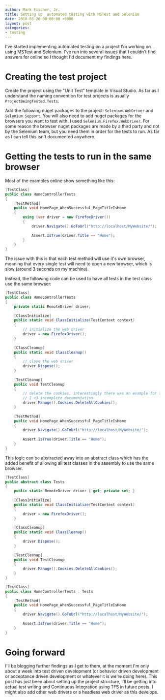 ```yaml
---
author: Mark Fischer, Jr.
title: Setting up  automated testing with MSTest and Selenium
date: 2018-03-20 00:00:00 +0000
layout: post
categories:
- testing
---
```

I've started implementing automated testing on a project I'm working on using MSTest and Selenium. I've run into several issues that I couldn't find answers for online so I thought I'd document my findings here.

# Creating the test project

Create the project using the "Unit Test" template in Visual Studio. As far as I understand the naming convention for test projects is usually `ProjectBeingTested.Tests`. 

Add the following nuget packages to the project: `Selenium.WebDriver` and `Selenium.Support`. You will also need to add nuget packages for the browsers you want to test with. I used `Selenium.Firefox.WebDriver`. For some reason the browser nuget packages are made by a third party and not by the Selenium team, but you need them in order for the tests to run. As far as I can tell this isn't documented anywhere.

# Getting the tests to run in the same browser

Most of the examples online show something like this:

```csharp
[TestClass]
public class HomeControllerTests
{
    [TestMethod]
    public void HomePage_WhenSuccessful_PageTitleIsHome
    {
    	using (var driver = new FirefoxDriver())
        {
            driver.Navigate().GoToUrl("http://localhost/MyWebsite/");
            
            Assert.IsTrue(driver.Title == "Home");
        }
    }
}
```

The issue with this is that each test method will use it's own browser, meaning that every single test will need to open a new browser, which is slow (around 3 seconds on my machine).

Instead, the following code can be used to have all tests in the test class use the same browser:

```csharp
[TestClass]
public class HomeControllerTests
{
    private static RemoteDriver driver;
    
    [ClassInitialize]
    public static void ClassInitialize(TestContext context)
    {
    	// initialize the web driver
    	driver = new FirefoxDriver();
    }
    
    [ClassCleanup]
    public static void ClassCleanup()
    {
    	// close the web driver
        driver.Dispose();
    }
    
    [TestCleanup]
    public void TestCleanup
    {
    	// delete the cookies. interestingly there was an example for this in the selenium documentation for all supported languages _except_ C#
        // I <3 incomplete documentation
        driver.Manage().Cookies.DeleteAllCookies();
    }
    
    [TestMethod]
    public void HomePage_WhenSuccessful_PageTitleIsHome
    {
       	driver.Navigate().GoToUrl("http://localhost/MyWebsite/");
            
        Assert.IsTrue(driver.Title == "Home");
    }
}
```

This logic can be abstracted away into an abstract class which has the added benefit of allowing all test classes in the assembly to use the same browser.

```csharp
[TestClass]
public abstract class Tests
{
    public static RemoteDriver driver { get; private set; }
    
    [ClassInitialize]
    public static void ClassInitialize(TestContext context)
    {
    	driver = new FirefoxDriver();
    }
    
    [ClassCleanup]
    public static void ClassCleanup()
    {
        driver.Dispose();
    }
    
    [TestCleanup]
    public void TestCleanup
    {
        driver.Manage().Cookies.DeleteAllCookies();
    }
}

[TestClass]
public class HomeControllerTests : Tests
{
    [TestMethod]
    public void HomePage_WhenSuccessful_PageTitleIsHome
    {
    	driver.Navigate().GoToUrl("http://localhost/MyWebsite/");
            
        Assert.IsTrue(driver.Title == "Home");
    }
}
```

# Going forward

I'll be blogging further findings as I get to them, at the moment I'm only about a week into test driven development (or behavior driven development or acceptance driven development or whatever it is we're doing here). This post has just been about setting up the project structure, I'll be getting into actual test writing and Continuous Integration using TFS in future posts. I might also add other web drivers or a headless web driver as this develops.